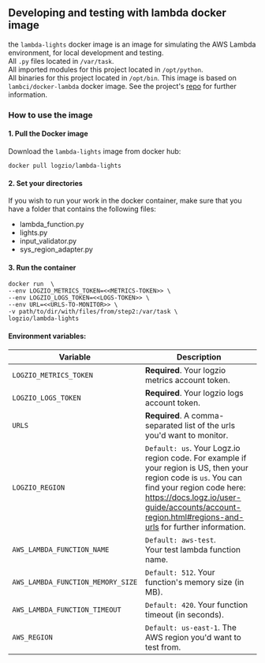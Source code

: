 ## Developing and testing with lambda docker image

the `lambda-lights` docker image is an image for simulating the AWS Lambda environment, for local development and testing.
<br> All `.py` files located in `/var/task`.
<br> All imported modules for this project located in `/opt/python`.
<br> All binaries for this project located in `/opt/bin`.
This image is based on `lambci/docker-lambda` docker image. See the project's [repo](https://github.com/lambci/docker-lambda) for further information.

### How to use the image

#### 1. Pull the Docker image
Download the `lambda-lights` image from docker hub:

```shell
docker pull logzio/lambda-lights
```

#### 2. Set your directories
If you wish to run your work in the docker container, make sure that you have a folder that contains the following files:
* lambda_function.py
* lights.py
* input_validator.py
* sys_region_adapter.py

#### 3. Run the container
```shell
docker run  \
--env LOGZIO_METRICS_TOKEN=<<METRICS-TOKEN>> \
--env LOGZIO_LOGS_TOKEN=<<LOGS-TOKEN>> \
--env URL=<<URLS-TO-MONITOR>> \
-v path/to/dir/with/files/from/step2:/var/task \
logzio/lambda-lights
```

#### Environment variables:
| Variable | Description |
| --- | --- |
| `LOGZIO_METRICS_TOKEN` | **Required**. Your logzio metrics account token. |
| `LOGZIO_LOGS_TOKEN` | **Required**. Your logzio logs account token. |
| `URLS` | **Required**. A comma-separated list of the urls you'd want to monitor. |
| `LOGZIO_REGION` | `Default: us`. Your Logz.io region code. For example if your region is US, then your region code is `us`. You can find your region code here: https://docs.logz.io/user-guide/accounts/account-region.html#regions-and-urls for further information. |
| `AWS_LAMBDA_FUNCTION_NAME`| `Default: aws-test`. <br>Your test lambda function name. |
| `AWS_LAMBDA_FUNCTION_MEMORY_SIZE` | `Default: 512`. Your function's memory size (in MB). |
| `AWS_LAMBDA_FUNCTION_TIMEOUT` | `Default: 420`. Your function timeout (in seconds). |
| `AWS_REGION` | `Default: us-east-1`. The AWS region you'd want to test from. |
